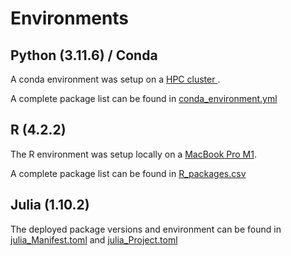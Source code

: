 
# Environments

## Python (3.11.6) / Conda

A conda environment was setup on a [HPC cluster ](https://docs.mpcdf.mpg.de/doc/computing/raven-details.html).

A complete package list can be found in [conda_environment.yml](conda_environment.yml)

## R (4.2.2)

The R environment was setup locally on a [MacBook Pro M1](https://support.apple.com/en-us/111893).

A complete package list can be found in [R_packages.csv](R_packages.csv)

## Julia (1.10.2)

The deployed package versions and environment can be found in [julia_Manifest.toml](julia_Manifest.toml) and [julia_Project.toml](julia_Project.toml)

